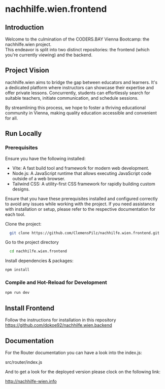 # nachhilfe.wien.frontend

## Introduction
Welcome to the culmination of the CODERS.BAY Vienna Bootcamp: the nachhilfe.wien project.  
This endeavor is split into two distinct repositories: the frontend (which you're currently viewing) and the backend.

## Project Vision
nachhilfe.wien aims to bridge the gap between educators and learners. It's a dedicated platform where instructors can showcase their expertise and offer private lessons. 
Concurrently, students can effortlessly search for suitable teachers, initiate communication, and schedule sessions.

By streamlining this process, we hope to foster a thriving educational community in Vienna, making quality education accessible and convenient for all.

## Run Locally

### Prerequisites
Ensure you have the following installed:
- Vite: A fast build tool and framework for modern web development. 
- Node.js: A JavaScript runtime that allows executing JavaScript code outside of a web browser.
- Tailwind CSS: A utility-first CSS framework for rapidly building custom designs.
 
Ensure that you have these prerequisites installed and configured correctly to avoid any issues while working with the project. If you need assistance with installation or setup, please refer to the respective documentation for each tool.

Clone the project:

```bash
  git clone https://github.com/ClemensPilz/nachhilfe.wien.frontend.git
```

Go to the project directory

```bash
  cd nachhilfe.wien.frontend
```

Install dependencies & packages:

```bash
npm install
```

### Compile and Hot-Reload for Development

```bash
npm run dev
```

## Install Frontend

Follow the instructions for installation in this repository  
https://github.com/dokoe92/nachhilfe.wien.backend

## Documentation

For the Router documentation you can have a look into the index.js:

src/router/index.js

And to get a look for the deployed version please clock on the following link:

http://nachhilfe-wien.info

```
